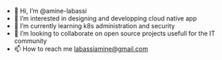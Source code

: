 - 👋 Hi, I’m @amine-labassi
- 👀 I’m interested in designing and developping cloud native app
- 🌱 I’m currently learning k8s administration and security
- 💞️ I’m looking to collaborate on open source projects usefull for the IT community
- 📫 How to reach me labassiamine@gmail.com

<!---
amine-labassi/amine-labassi is a ✨ special ✨ repository because its `README.md` (this file) appears on your GitHub profile.
You can click the Preview link to take a look at your changes.
--->
